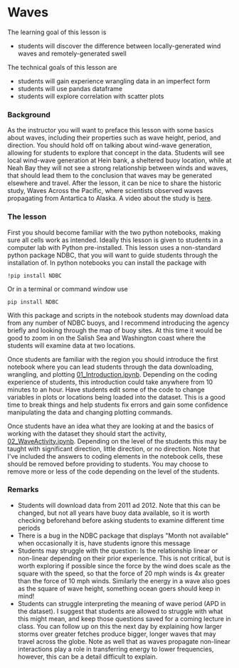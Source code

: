 # Waves

The learning goal of this lesson is
* students will discover the difference between locally-generated wind waves and remotely-generated swell

The technical goals of this lesson are
* students will gain experience wrangling data in an imperfect form
* students will use pandas dataframe
* students will explore correlation with scatter plots

### Background

As the instructor you will want to preface this lesson with some basics about waves, including their properties such as wave height, period, and direction. You should hold off on talking about wind-wave generation, allowing for students to explore that concept in the data. Students will see local wind-wave generation at Hein bank, a sheltered buoy location, while at Neah Bay they will not see a strong relationship between winds and waves, that should lead them to the conclusion that waves may be generated elsewhere and travel. After the lesson, it can be nice to share the historic study, Waves Across the Pacific, where scientists observed waves propagating from Antartica to Alaska. A video about the study is [here](https://www.youtube.com/watch?v=MX5cKoOm6Pk&ab_channel=GeodynamicsLiberation-Front).

### The lesson

First you should become familiar with the two python notebooks, making sure all cells work as intended. Ideally this lesson is given to students in a computer lab with Python pre-installed. This lesson uses a non-standard python package NDBC, that you will want to guide students through the installation of. In python notebooks you can install the package with

    !pip install NDBC

Or in a terminal or command window use

    pip install NDBC

With this package and scripts in the notebook students may download data from any number of NDBC buoys, and I recommend introducing the agency briefly and looking through the map of buoy sites. At this time it would be good to zoom in on the Salish Sea and Washington coast where the students will examine data at two locations.

Once students are familiar with the region you should introduce the first notebook where you can lead students through the data downloading, wrangling, and plotting [01_Introduction.ipynb](01_Introduction.ipynb). Depending on the coding experience of students, this introduction could take anywhere from 10 minutes to an hour. Have students edit some of the code to change variables in plots or locations being loaded into the dataset. This is a good time to break things and help students fix errors and gain some confidence manipulating the data and changing plotting commands.

Once students have an idea what they are looking at and the basics of working with the dataset they should start the activity, [02_WaveActivity.ipynb](02_WaveActivity.ipynb). Depending on the level of the students this may be taught with significant direction, little direction, or no direction. Note that I've included the answers to coding elements in the notebook cells, these should be removed before providing to students. You may choose to remove more or less of the code depending on the level of the students.

### Remarks
* Students will download data from 2011 ad 2012. Note that this can be changed, but not all years have buoy data available, so it is worth checking beforehand before asking students to examine different time periods
* There is a bug in the NDBC package that displays "Month not available" when occasionally it is, have students ignore this message
* Students may struggle with the question: Is the relationship linear or non-linear depending on their prior experience. This is not critical, but is worth exploring if possible since the force by the wind does scale as the square with the speed, so that the force of 20 mph winds is 4x greater than the force of 10 mph winds. Similarly the energy in a wave also goes as the square of wave height, something ocean goers should keep in mind!
* Students can struggle interpreting the meaning of wave period (APD in the dataset). I suggest that students are allowed to struggle with what this might mean, and keep those questions saved for a coming lecture in class. You can follow up on this the next day by explaining how larger storms over greater fetches produce bigger, longer waves that may travel across the globe. Note as well that as waves propagate non-linear interactions play a role in transferring energy to lower frequencies, however, this can be a detail difficult to explain.
